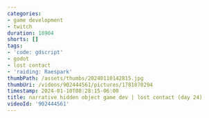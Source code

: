 ```yaml
---
categories:
- game development
- twitch
duration: 18904
shorts: []
tags:
- 'code: gdscript'
- godot
- lost contact
- 'raiding: Raespark'
thumbPath: /assets/thumbs/20240110142815.jpg
thumbUri: /videos/902444561/pictures/1781870294
timestamp: 2024-01-10T08:28:15-06:00
title: narrative hidden object game dev | lost contact (day 24)
videoId: '902444561'
---
```

